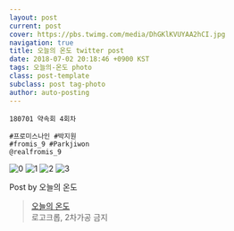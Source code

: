 ```yaml
---
layout: post
current: post
cover: https://pbs.twimg.com/media/DhGKlKVUYAA2hCI.jpg
navigation: true
title: 오늘의 온도 twitter post
date: 2018-07-02 20:18:46 +0900 KST
tags: 오늘의-온도 photo
class: post-template
subclass: post tag-photo
author: auto-posting
---
```


```  
180701 약속회 4회차  
  
#프로미스나인 #박지원  
#fromis_9 #Parkjiwon  
@realfromis_9  

```

![0](https://pbs.twimg.com/media/DhGKiehUEAAXgVA.jpg)
![1](https://pbs.twimg.com/media/DhGKjfQUcAAzj7k.jpg)
![2](https://pbs.twimg.com/media/DhGKkTfUEAAziEv.jpg)
![3](https://pbs.twimg.com/media/DhGKlKVUYAA2hCI.jpg)


Post by 오늘의 온도

> [오늘의 온도](https://twitter.com/Temperature_98)  
  로고크롭, 2차가공 금지